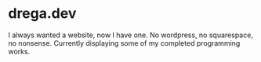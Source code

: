 # drega.dev

I always wanted a website, now I have one. No wordpress, no squarespace, no nonsense. Currently
displaying some of my completed programming works.
